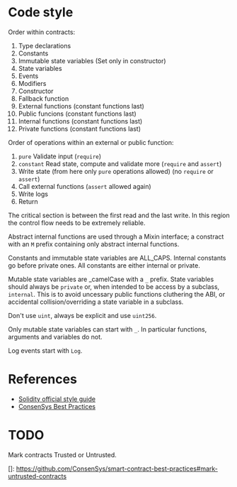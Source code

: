 # Code style

Order within contracts:

1. Type declarations
2. Constants
3. Immutable state variables (Set only in constructor)
3. State variables
4. Events
5. Modifiers
4. Constructor
5. Fallback function
6. External functions (constant functions last)
7. Public funcions (constant functions last)
8. Internal functions (constant functions last)
9. Private functions (constant functions last)

Order of operations within an external or public function:

1. `pure` Validate input (`require`)
2. `constant` Read state, compute and validate more (`require` and `assert`)
3. Write state (from here only `pure` operations allowed) (no `require` or `assert`)
4. Call external functions (`assert` allowed again)
5. Write logs
6. Return

The critical section is between the first read and the last write. In this region the control flow needs to be extremely reliable.

Abstract internal functions are used through a Mixin interface; a constract with an `M` prefix containing only abstract internal functions.

Constants and immutable state variables are ALL_CAPS. Internal constants go before private ones. All constants are either internal or private.

Mutable state variables are _camelCase with a `_` prefix. State variables should always be `private` or, when intended to be access by a subclass, `internal`. This is to avoid uncessary public functions cluthering the ABI, or accidental collision/overriding a state variable in a subclass.

Don't use `uint`, always be explicit and use `uint256`.

Only mutable state variables can start with `_`. In particular functions, arguments and variables do not.

Log events start with `Log`.

# References

* [Solidity official style guide][docs]
* [ConsenSys Best Practices][csbp]

[docs]: https://solidity.readthedocs.io/en/develop/style-guide.html
[csbp]: https://github.com/ConsenSys/smart-contract-best-practices


# TODO

Mark contracts Trusted or Untrusted.

[]: https://github.com/ConsenSys/smart-contract-best-practices#mark-untrusted-contracts

